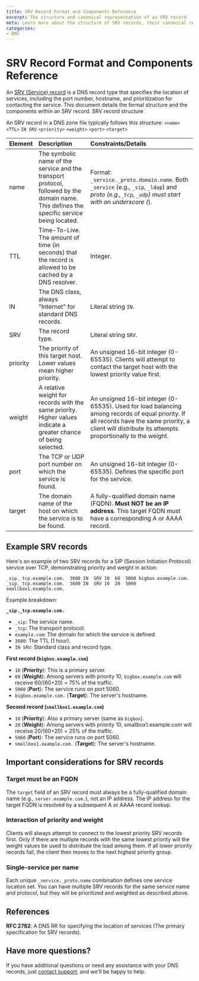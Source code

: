 ```yaml
---
title: SRV Record Format and Components Reference
excerpt: The structure and canonical representation of an SRV record
meta: Learn more about the structure of SRV records, their canonical representation, and customizable elements in DNSimple.
categories:
- DNS
---
```


# SRV Record Format and Components Reference

An [SRV (Service) record](/articles/srv-record/) is a DNS record type that specifies the location of services, including the port number, hostname, and prioritization for contacting the service. This document details the formal structure and the components within an SRV record.
SRV record structure

An SRV record in a DNS zone file typically follows this structure:
`<name>` `<TTL>` `IN SRV` `<priority>` `<weight>` `<port>` `<target>`

 Element | Description |Constraints/Details|
|:--------|:------|:----|
| name | The symbolic name of the service and the transport protocol, followed by the domain name. This defines the specific service being located. | Format: `_service._proto.domain.name`. Both `_service` (e.g., `_sip`, `_ldap`) and _proto (e.g.,`_tcp`, `_udp`) must start with an underscore (_). |
| TTL | Time-To-Live. The amount of time (in seconds) that the record is allowed to be cached by a DNS resolver. | Integer. |
| IN | The DNS class, always "Internet" for standard DNS records. | Literal string `IN`. |
| SRV | The record type. | Literal string `SRV`. |
| priority | The priority of this target host. Lower values mean higher priority. | An unsigned 16-bit integer (0-65535). Clients will attempt to contact the target host with the lowest priority value first. |
| weight | A relative weight for records with the same priority. Higher values indicate a greater chance of being selected. | An unsigned 16-bit integer (0-65535). Used for load balancing among records of equal priority. If all records have the same priority, a client will distribute its attempts proportionally to the weight. |
| port | The TCP or UDP port number on which the service is found. | An unsigned 16-bit integer (0-65535). Defines the specific port for the service. |
| target | The domain name of the host on which the service is to be found. | A fully-qualified domain name (FQDN). **Must NOT be an IP address**. This target FQDN must have a corresponding A or AAAA record. |

## Example SRV records
Here's an example of two SRV records for a SIP (Session Initiation Protocol) service over TCP, demonstrating priority and weight in action:
```
_sip._tcp.example.com.  3600 IN  SRV 10  60  5060 bigbox.example.com.
_sip._tcp.example.com.  3600 IN  SRV 10  20  5060 smallbox1.example.com.
```

Example breakdown:

**`_sip._tcp.example.com.`**
- `_sip`: The service name.
- `_tcp`: The transport protocol.
- `example.com`: The domain for which the service is defined.
- `3600`: The TTL (1 hour).
- `IN SRV`: Standard class and record type.

**First record (`bigbox.example.com`)**
- `10` (**Priority**): This is a primary server.
- `60` (**Weight**): Among servers with priority 10, `bigbox.example.com` will receive 60/(60+20) = 75% of the traffic.
- `5060` (**Port**): The service runs on port 5060.
- `bigbox.example.com.` (**Target**): The server's hostname.

**Second record (`smallbox1.example.com`)**
- `10` (**Priority**): Also a primary server (same as `bigbox`).
- `20` (**Weight**): Among servers with priority 10, smallbox1.example.com will receive 20/(60+20) = 25% of the traffic.
- `5060` (**Port**): The service runs on port 5060.
- `smallbox1.example.com.` (**Target**): The server's hostname.

## Important considerations for SRV records
### Target must be an FQDN
The `target` field of an SRV record must always be a fully-qualified domain name (e.g., `server.example.com.`), not an IP address. The IP address for the target FQDN is resolved by a subsequent A or AAAA record lookup.
### Interaction of priority and weight
Clients will always attempt to connect to the lowest priority SRV records first. Only if there are multiple records with the same lowest priority will the weight values be used to distribute the load among them. If all lower priority records fail, the client then moves to the next highest priority group.
### Single-service per name
Each unique `_service._proto.name` combination defines one service location set. You can have multiple SRV records for the same service name and protocol, but they will be prioritized and weighted as described above.

## References
**RFC 2782**: A DNS RR for specifying the location of services (The primary specification for SRV records).

## Have more questions?
If you have additional questions or need any assistance with your DNS records, just [contact support](https://dnsimple.com/feedback), and we'll be happy to help.
